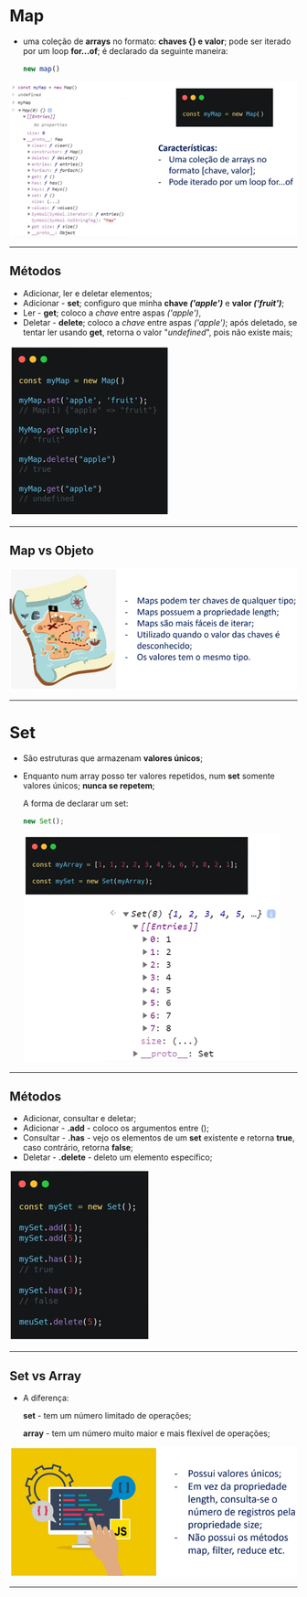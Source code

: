 # Map

- uma coleção de **arrays** no formato: **chaves {} e valor**; pode ser iterado por um loop **for...of**; é declarado da seguinte maneira: 

  ```javascript
  new map()
  ```

![map1](img/map1.jpg)

---



## Métodos

- Adicionar, ler e deletar elementos;
- Adicionar - **set**; configuro que minha **chave *('apple')*** e **valor *('fruit')***;
- Ler - **get**; coloco a *chave* entre aspas *('apple')*,
- Deletar - **delete**; coloco a *chave* entre aspas *('apple')*; após deletado, se tentar ler usando **get**, retorna o valor "*undefined*", pois não existe mais;

![metodo1](img/metodo1.jpg)

---



## Map vs Objeto

![map2](img/map2.jpg)

---



# Set

- São estruturas que armazenam **valores únicos**;

- Enquanto num array posso ter valores repetidos, num **set** somente valores únicos; **nunca se repetem**;

  A forma de declarar um set:

  ```javascript
  new Set();
  ```

  ![set1](img/set1.jpg)

---



## Métodos

- Adicionar, consultar e deletar;
- Adicionar - **.add** - coloco os argumentos entre ();
- Consultar - **.has** - vejo os elementos de um **set** existente e retorna **true**, caso contrário, retorna **false**;
- Deletar - **.delete** - deleto um elemento específico;

![set2](img/set2.jpg)

---



## Set vs Array

- A diferença:

  **set** - tem um número limitado de operações; 

  **array** - tem um número muito maior e mais flexível de operações;

![set3](img/set3.jpg)

---














